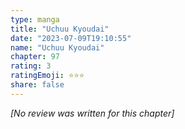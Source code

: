```yaml
---
type: manga
title: "Uchuu Kyoudai"
date: "2023-07-09T19:10:55"
name: "Uchuu Kyoudai"
chapter: 97
rating: 3
ratingEmoji: ⭐️⭐️⭐️
share: false
---
```


_[No review was written for this chapter]_
